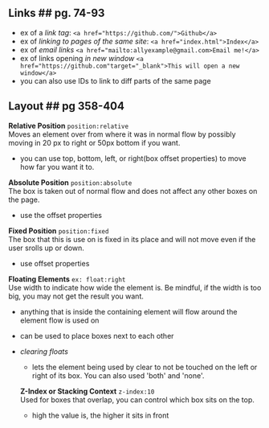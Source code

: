 ## Links ## pg. 74-93
- ex of a *link tag*: `<a href="https://github.com/">Github</a>`
- ex of *linking to pages of the same site*: `<a href="index.html">Index</a>`
- ex of *email links* `<a href="mailto:allyexample@gmail.com>Email me!</a>`
- ex of links opening *in new window* `<a href="https://github.com"target="_blank">This will open a new window</a>`
- you  can also use IDs to link to diff parts of the same page

## Layout ## pg 358-404

**Relative Position** `position:relative` \
Moves an element over from where it was in normal flow by possibly moving in 20 px to right or 50px bottom if you want. 
- you can use top, bottom, left, or right(box offset properties) to move how far you want it to. 

**Absolute Position** `position:absolute` \
The box is taken out of normal flow and does not affect any other boxes on the page. 
- use the offset properties

**Fixed Position** `position:fixed` \
The box that this is use on is fixed in its place and will not move even if the user srolls up or down.
- use offset properties

**Floating Elements** `ex: float:right` \
Use width to indicate how wide the element is. Be mindful, if the width is too big, you may not get the result you want.
- anything that is inside the containing element will flow around the element flow is used on
- can be used to place boxes next to each other
 - *clearing floats*
    - lets the element being used by clear to not be touched on the left or right of its box. You can also used 'both' and 'none'.

    **Z-Index or Stacking Context** `z-index:10` \
    Used for boxes that overlap, you can control which box sits on the top.
    - high the value is, the higher it sits in front
